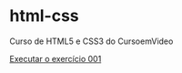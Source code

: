 # html-css
Curso de HTML5 e CSS3 do CursoemVideo

<a href="https://saraffont.github.io/Curso/html-css/exercicios/modulo 01/ex001">Executar o exercício 001
